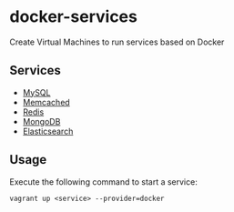 docker-services
===============

Create Virtual Machines to run services based on Docker

Services
--------

- [MySQL](http://www.mysql.com/)
- [Memcached](http://memcached.org/)
- [Redis](http://redis.io/)
- [MongoDB](http://www.mongodb.org/)
- [Elasticsearch](http://www.elasticsearch.org/)

Usage
-----

Execute the following command to start a service:

    vagrant up <service> --provider=docker

